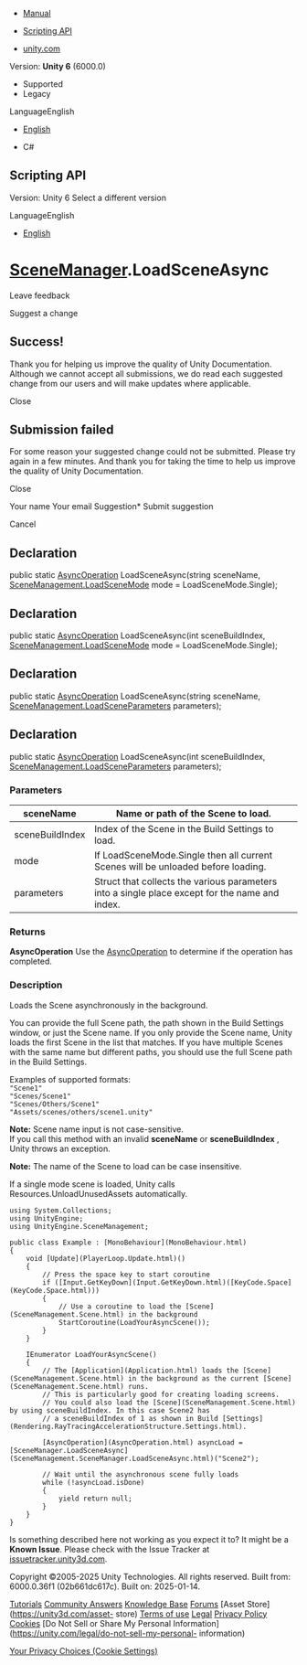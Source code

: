 [ ]()

  * [Manual](../Manual/index.html)
  * [Scripting API](../ScriptReference/index.html)

  * [unity.com](https://unity.com/)

Version: **Unity 6** (6000.0)

  * Supported
  * Legacy

LanguageEnglish

  * [English]()

  * C#

[ ](https://docs.unity3d.com)

## Scripting API

Version: Unity 6 Select a different version

LanguageEnglish

  * [English]()

#  [SceneManager](SceneManagement.SceneManager.html).LoadSceneAsync

Leave feedback

Suggest a change

## Success!

Thank you for helping us improve the quality of Unity Documentation. Although
we cannot accept all submissions, we do read each suggested change from our
users and will make updates where applicable.

Close

## Submission failed

For some reason your suggested change could not be submitted. Please <a>try
again</a> in a few minutes. And thank you for taking the time to help us
improve the quality of Unity Documentation.

Close

Your name Your email Suggestion* Submit suggestion

Cancel

[ ]()

## Declaration

public static [AsyncOperation](AsyncOperation.html) LoadSceneAsync(string
sceneName, [SceneManagement.LoadSceneMode](SceneManagement.LoadSceneMode.html)
mode = LoadSceneMode.Single);

## Declaration

public static [AsyncOperation](AsyncOperation.html) LoadSceneAsync(int
sceneBuildIndex,
[SceneManagement.LoadSceneMode](SceneManagement.LoadSceneMode.html) mode =
LoadSceneMode.Single);

## Declaration

public static [AsyncOperation](AsyncOperation.html) LoadSceneAsync(string
sceneName,
[SceneManagement.LoadSceneParameters](SceneManagement.LoadSceneParameters.html)
parameters);

## Declaration

public static [AsyncOperation](AsyncOperation.html) LoadSceneAsync(int
sceneBuildIndex,
[SceneManagement.LoadSceneParameters](SceneManagement.LoadSceneParameters.html)
parameters);

### Parameters

sceneName | Name or path of the Scene to load.  
---|---  
sceneBuildIndex | Index of the Scene in the Build Settings to load.  
mode | If LoadSceneMode.Single then all current Scenes will be unloaded before loading.  
parameters | Struct that collects the various parameters into a single place except for the name and index.  
  
### Returns

**AsyncOperation** Use the [AsyncOperation](AsyncOperation.html) to determine
if the operation has completed.

### Description

Loads the Scene asynchronously in the background.

You can provide the full Scene path, the path shown in the Build Settings
window, or just the Scene name. If you only provide the Scene name, Unity
loads the first Scene in the list that matches. If you have multiple Scenes
with the same name but different paths, you should use the full Scene path in
the Build Settings.  
  
Examples of supported formats:  
`"Scene1"`  
`"Scenes/Scene1"`  
`"Scenes/Others/Scene1"`  
`"Assets/scenes/others/scene1.unity"`  
  
**Note:** Scene name input is not case-sensitive.  
If you call this method with an invalid **sceneName** or **sceneBuildIndex** ,
Unity throws an exception.  
  
**Note:** The name of the Scene to load can be case insensitive.  
  
If a single mode scene is loaded, Unity calls Resources.UnloadUnusedAssets
automatically.

    
    
    using System.Collections;
    using UnityEngine;
    using UnityEngine.SceneManagement;  
      
    public class Example : [MonoBehaviour](MonoBehaviour.html)
    {
        void [Update](PlayerLoop.Update.html)()
        {
            // Press the space key to start coroutine
            if ([Input.GetKeyDown](Input.GetKeyDown.html)([KeyCode.Space](KeyCode.Space.html)))
            {
                // Use a coroutine to load the [Scene](SceneManagement.Scene.html) in the background
                StartCoroutine(LoadYourAsyncScene());
            }
        }  
      
        IEnumerator LoadYourAsyncScene()
        {
            // The [Application](Application.html) loads the [Scene](SceneManagement.Scene.html) in the background as the current [Scene](SceneManagement.Scene.html) runs.
            // This is particularly good for creating loading screens.
            // You could also load the [Scene](SceneManagement.Scene.html) by using sceneBuildIndex. In this case Scene2 has
            // a sceneBuildIndex of 1 as shown in Build [Settings](Rendering.RayTracingAccelerationStructure.Settings.html).  
      
            [AsyncOperation](AsyncOperation.html) asyncLoad = [SceneManager.LoadSceneAsync](SceneManagement.SceneManager.LoadSceneAsync.html)("Scene2");  
      
            // Wait until the asynchronous scene fully loads
            while (!asyncLoad.isDone)
            {
                yield return null;
            }
        }
    }
    

Is something described here not working as you expect it to? It might be a
**Known Issue**. Please check with the Issue Tracker at
[issuetracker.unity3d.com](https://issuetracker.unity3d.com).

Copyright ©2005-2025 Unity Technologies. All rights reserved. Built from:
6000.0.36f1 (02b661dc617c). Built on: 2025-01-14.

[Tutorials](https://unity3d.com/learn) [Community
Answers](https://answers.unity3d.com) [Knowledge
Base](https://support.unity3d.com/hc/en-us)
[Forums](https://forum.unity3d.com) [Asset Store](https://unity3d.com/asset-
store) [Terms of use](https://docs.unity3d.com/Manual/TermsOfUse.html)
[Legal](https://unity.com/legal) [Privacy
Policy](https://unity.com/legal/privacy-policy)
[Cookies](https://unity.com/legal/cookie-policy) [Do Not Sell or Share My
Personal Information](https://unity.com/legal/do-not-sell-my-personal-
information)

[Your Privacy Choices (Cookie Settings)](javascript:void\(0\);)

